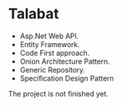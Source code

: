 # Talabat
* Asp.Net Web API.
* Entity Framework.
* Code First approach.
* Onion Architecture Pattern.
* Generic Repository.
* Specification Design Pattern
  
The project is not finished yet.
